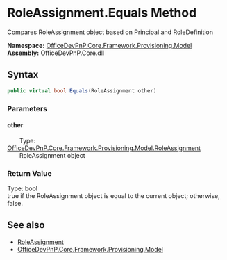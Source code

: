# RoleAssignment.Equals Method  
 Compares RoleAssignment object based on Principal and RoleDefinition   

**Namespace:** [OfficeDevPnP.Core.Framework.Provisioning.Model](OfficeDevPnP.Core.Framework.Provisioning.Model.md)  
**Assembly:** OfficeDevPnP.Core.dll  
## Syntax
```C#
public virtual bool Equals(RoleAssignment other)
```
### Parameters
#### other  
&emsp;&emsp;Type: [OfficeDevPnP.Core.Framework.Provisioning.Model.RoleAssignment](OfficeDevPnP.Core.Framework.Provisioning.Model.RoleAssignment.md)  
&emsp;&emsp;RoleAssignment object  

  

### Return Value
Type: bool  
true if the RoleAssignment object is equal to the current object; otherwise, false.  


## See also
- [RoleAssignment](OfficeDevPnP.Core.Framework.Provisioning.Model.RoleAssignment.md) 
- [OfficeDevPnP.Core.Framework.Provisioning.Model](OfficeDevPnP.Core.Framework.Provisioning.Model.md) 
